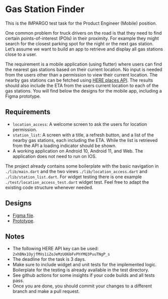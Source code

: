 # Gas Station Finder
This is the IMPARGO test task for the Product Engineer (Mobile) position.

One common problem for truck drivers on the road is that they need to find certain points-of-interest (POIs) in their proximity. For example they might search for the closest parking spot for the night or the next gas station. Let’s assume we want to build an app to retrieve and display all gas stations close to a user.

The requirement is a mobile application (using flutter) where users can find the nearest gas stations based on their current location. No input is needed from the users other than a permission to view their current location. The nearby gas stations can be fetched using [HERE places API](https://developer.here.com/documentation/places/dev_guide/topics/explore-by-category.html). The results should also include the ETA from the users current location to each of the gas stations. You will find below the designs for the mobile app, including a Figma prototype.

## Requirements
- `location_access`: A welcome screen to ask the users for location permission.
- `station_list`: A screen with a title, a refresh button, and a list of the nearby gas stations, each including the ETA. While the list is retrieved from the API a loading indicator should be shown.
- A working application on Android 10, Android 11, and Web. The application does not need to run on IOS.

The project already contains some boilerplate with the basic navigation in `./lib/main.dart` and the two views `./lib/location_access.dart` and `./lib/station_list.dart`. For widget testing there is one example `./test/location_access_test.dart` widget test.
Feel free to adapt the existing code structure whenever needed.  

## Designs
- [Figma file](https://www.figma.com/file/j95KOS39xpV1bA9WaZHt2I/Gas-Station-Finder?node-id=0%3A1).
- [Prototype](https://www.figma.com/proto/j95KOS39xpV1bA9WaZHt2I/Gas-Station-Finder).

## Notes
- The following HERE API key can be used: `2xhBNx1OyjfMVs1iZoJeMzUO6bFvPhYMQ3PuuTNgP_s`
- The deadline for the task is 3 days.
- Make sure to include widget and unit tests for the implemented logic. Boilerplate for the testing is already available in the test directory. 
- See github actions for some insights if your code builds and all tests pass.
- Once you are done, you should commit your changes to a different branch and make a pull request.
